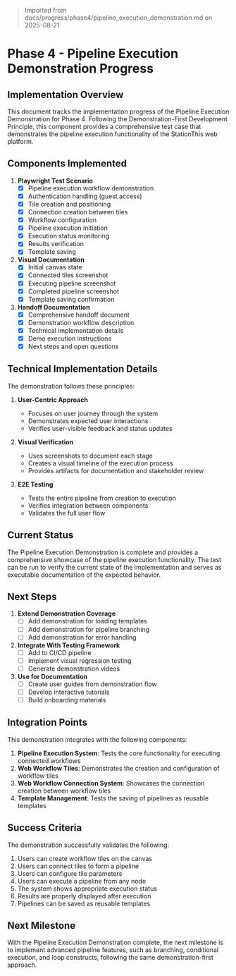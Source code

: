 > Imported from docs/progress/phase4/pipeline_execution_demonstration.md on 2025-08-21

# Phase 4 - Pipeline Execution Demonstration Progress

## Implementation Overview

This document tracks the implementation progress of the Pipeline Execution Demonstration for Phase 4. Following the Demonstration-First Development Principle, this component provides a comprehensive test case that demonstrates the pipeline execution functionality of the StationThis web platform.

## Components Implemented

1. **Playwright Test Scenario**
   - [x] Pipeline execution workflow demonstration
   - [x] Authentication handling (guest access)
   - [x] Tile creation and positioning
   - [x] Connection creation between tiles
   - [x] Workflow configuration
   - [x] Pipeline execution initiation
   - [x] Execution status monitoring
   - [x] Results verification
   - [x] Template saving

2. **Visual Documentation**
   - [x] Initial canvas state
   - [x] Connected tiles screenshot
   - [x] Executing pipeline screenshot
   - [x] Completed pipeline screenshot
   - [x] Template saving confirmation

3. **Handoff Documentation**
   - [x] Comprehensive handoff document
   - [x] Demonstration workflow description
   - [x] Technical implementation details
   - [x] Demo execution instructions
   - [x] Next steps and open questions

## Technical Implementation Details

The demonstration follows these principles:

1. **User-Centric Approach**
   - Focuses on user journey through the system
   - Demonstrates expected user interactions
   - Verifies user-visible feedback and status updates

2. **Visual Verification**
   - Uses screenshots to document each stage
   - Creates a visual timeline of the execution process
   - Provides artifacts for documentation and stakeholder review

3. **E2E Testing**
   - Tests the entire pipeline from creation to execution
   - Verifies integration between components
   - Validates the full user flow

## Current Status

The Pipeline Execution Demonstration is complete and provides a comprehensive showcase of the pipeline execution functionality. The test can be run to verify the current state of the implementation and serves as executable documentation of the expected behavior.

## Next Steps

1. **Extend Demonstration Coverage**
   - [ ] Add demonstration for loading templates
   - [ ] Add demonstration for pipeline branching
   - [ ] Add demonstration for error handling

2. **Integrate With Testing Framework**
   - [ ] Add to CI/CD pipeline
   - [ ] Implement visual regression testing
   - [ ] Generate demonstration videos

3. **Use for Documentation**
   - [ ] Create user guides from demonstration flow
   - [ ] Develop interactive tutorials
   - [ ] Build onboarding materials

## Integration Points

This demonstration integrates with the following components:

1. **Pipeline Execution System**: Tests the core functionality for executing connected workflows
2. **Web Workflow Tiles**: Demonstrates the creation and configuration of workflow tiles
3. **Web Workflow Connection System**: Showcases the connection creation between workflow tiles
4. **Template Management**: Tests the saving of pipelines as reusable templates

## Success Criteria

The demonstration successfully validates the following:

1. Users can create workflow tiles on the canvas
2. Users can connect tiles to form a pipeline
3. Users can configure tile parameters
4. Users can execute a pipeline from any node
5. The system shows appropriate execution status
6. Results are properly displayed after execution
7. Pipelines can be saved as reusable templates

## Next Milestone

With the Pipeline Execution Demonstration complete, the next milestone is to implement advanced pipeline features, such as branching, conditional execution, and loop constructs, following the same demonstration-first approach. 